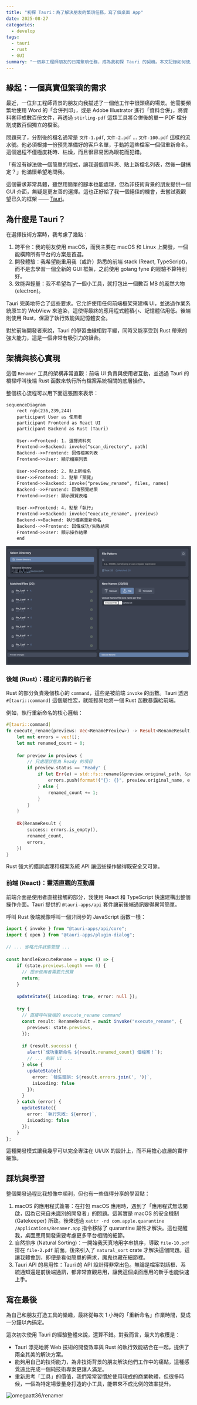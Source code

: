 ```yaml
---
title: "初探 Tauri：為了解決朋友的繁瑣任務，寫了個桌面 App"
date: 2025-08-27
categories:
  - develop
tags:
  - tauri
  - rust
  - GUI
summary: "一個非工程師朋友的日常繁瑣任務，成為我初探 Tauri 的契機。本文記錄如何使用 Rust 的強大後端結合 React 的靈活前端，打造一個輕量、跨平台的桌面應用，來解決真實世界的問題。"
---
```


## 緣起：一個真實但繁瑣的需求

最近，一位非工程師背景的朋友向我描述了一個他工作中很頭痛的場景。他需要頻繁地使用 Word 的「合併列印」，或是 Adobe Illustrator 進行「資料合併」，將資料套印成數百份文件，再透過 `stirling-pdf` 這類工具將合併後的單一 PDF 檔分割成數百個獨立的檔案。

問題來了，分割後的檔名通常是 `文件-1.pdf`, `文件-2.pdf` ... `文件-100.pdf` 這樣的流水號。他必須根據一份預先準備好的客戶名單，手動將這些檔案一個個重新命名。這個過程不僅極度耗時、枯燥，而且很容易因為眼花而犯錯。

「有沒有辦法做一個簡單的程式，讓我選個資料夾、貼上新檔名列表，然後一鍵搞定？」他滿懷希望地問我。

這個需求非常具體，雖然用簡單的腳本也能處理，但為非技術背景的朋友提供一個 GUI 介面，無疑是更友善的選擇。這也正好給了我一個絕佳的機會，去嘗試我觀望已久的框架 —— [Tauri](https://tauri.app/)。

## 為什麼是 Tauri？

在選擇技術方案時，我考慮了幾點：

1. 跨平台：我的朋友使用 macOS，而我主要在 macOS 和 Linux 上開發，一個能橫跨所有平台的方案是首選。
2. 開發體驗：我希望能重用我（或許）熟悉的前端 stack (React, TypeScript)，而不是去學習一個全新的 GUI 框架，之前使用 golang fyne 的經驗不算特別好。
3. 效能與輕量：我不希望為了一個小工具，就打包出一個數百 MB 的龐然大物(electron)。

Tauri 完美地符合了這些要求。它允許使用任何前端框架來建構 UI，並透過作業系統原生的 WebView 來渲染，這使得最終的應用程式體積小、記憶體佔用低。後端則使用 Rust，保證了執行效能與記憶體安全。

對於前端開發者來說，Tauri 的學習曲線相對平緩，同時又能享受到 Rust 帶來的強大能力，這是一個非常有吸引力的組合。

## 架構與核心實現

這個 `Renamer` 工具的架構非常直觀：前端 UI 負責與使用者互動，並透過 Tauri 的橋樑呼叫後端 Rust 函數來執行所有檔案系統相關的底層操作。

整個核心流程可以用下面這張圖來表示：

```mermaid
sequenceDiagram
    rect rgb(236,239,244)
    participant User as 使用者
    participant Frontend as React UI
    participant Backend as Rust (Tauri)

    User->>Frontend: 1. 選擇資料夾
    Frontend->>Backend: invoke("scan_directory", path)
    Backend-->>Frontend: 回傳檔案列表
    Frontend->>User: 顯示檔案列表

    User->>Frontend: 2. 貼上新檔名
    User->>Frontend: 3. 點擊「預覽」
    Frontend->>Backend: invoke("preview_rename", files, names)
    Backend-->>Frontend: 回傳預覽結果
    Frontend->>User: 顯示預覽表格

    User->>Frontend: 4. 點擊「執行」
    Frontend->>Backend: invoke("execute_rename", previews)
    Backend->>Backend: 執行檔案重新命名
    Backend-->>Frontend: 回傳成功/失敗結果
    Frontend->>User: 顯示操作結果
    end
```

![](./images/2025-08-28_10-01.png)

### 後端 (Rust)：穩定可靠的執行者

Rust 的部分負責幾個核心的 `command`，這些是被前端 `invoke` 的函數。Tauri 透過 `#[tauri::command]` 這個屬性宏，就能輕易地將一個 Rust 函數暴露給前端。

例如，執行重新命名的核心邏輯：

```rust
#[tauri::command]
fn execute_rename(previews: Vec<RenamePreview>) -> Result<RenameResult, String> {
    let mut errors = vec![];
    let mut renamed_count = 0;

    for preview in previews {
        // 只處理狀態為 Ready 的項目
        if preview.status == "Ready" {
            if let Err(e) = std::fs::rename(&preview.original_path, &preview.new_path) {
                errors.push(format!("{}: {}", preview.original_name, e.to_string()));
            } else {
                renamed_count += 1;
            }
        }
    }

    Ok(RenameResult {
        success: errors.is_empty(),
        renamed_count,
        errors,
    })
}
```

Rust 強大的錯誤處理和檔案系統 API 讓這些操作變得既安全又可靠。

### 前端 (React)：靈活直觀的互動層

前端介面是使用者直接接觸的部分，我使用 React 和 TypeScript 快速建構出整個操作介面。Tauri 提供的 `@tauri-apps/api` 套件讓前後端通訊變得異常簡單。

呼叫 Rust 後端就像呼叫一個非同步的 JavaScript 函數一樣：

```typescript
import { invoke } from "@tauri-apps/api/core";
import { open } from "@tauri-apps/plugin-dialog";

// ... 省略元件狀態管理 ...

const handleExecuteRename = async () => {
    if (state.previews.length === 0) {
      // 提示使用者需要先預覽
      return;
    }

    updateState({ isLoading: true, error: null });

    try {
      // 直接呼叫後端的 execute_rename command
      const result: RenameResult = await invoke("execute_rename", {
        previews: state.previews,
      });

      if (result.success) {
        alert(`成功重新命名 ${result.renamed_count} 個檔案！`);
        // ... 刷新 UI ...
      } else {
        updateState({
          error: `發生錯誤: ${result.errors.join(', ')}`,
          isLoading: false
        });
      }
    } catch (error) {
      updateState({
        error: `執行失敗: ${error}`,
        isLoading: false
      });
    }
};
```

這種開發模式讓我幾乎可以完全專注在 UI/UX 的設計上，而不用擔心底層的實作細節。

## 踩坑與學習

整個開發過程比我想像中順利，但也有一些值得分享的學習點：

1.  macOS 的應用程式簽署：在打包 macOS 應用時，遇到了「應用程式無法開啟，因為它來自未識別的開發者」的問題。這其實是 macOS 的安全機制 (Gatekeeper) 所致。後來透過 `xattr -rd com.apple.quarantine /Applications/Renamer.app` 指令移除了 quarantine 屬性才解決。這也提醒我，桌面應用開發需要考慮更多平台相關的細節。
2.  自然排序 (Natural Sorting)：一開始我天真地用字串排序，導致 `file-10.pdf` 排在 `file-2.pdf` 前面。後來引入了 `natural_sort` crate 才解決這個問題。這讓我體會到，即便是看似簡單的需求，魔鬼也藏在細節裡。
3.  Tauri API 的易用性：Tauri 的 API 設計得非常出色。無論是檔案對話框、系統通知還是前後端通訊，都非常直觀易用，讓我這個桌面應用的新手也能快速上手。

## 寫在最後

為自己和朋友打造工具的樂趣，最終從每次 1 小時的「重新命名」作業時間，變成一分鐘以內搞定。

這次初次使用 Tauri 的經驗整體來說，還算不錯。對我而言，最大的收穫是：

- Tauri 漂亮地將 Web 技術的開發效率與 Rust 的執行效能結合在一起，提供了兩全其美的解決方案。
- 能夠用自己的技術能力，為非技術背景的朋友解決他們工作中的痛點，這種感覺遠比完成一個純技術專案更讓人滿足。
- 重新思考「工具」的價值，我們常常習慣於使用現成的商業軟體，但很多時候，一個為特定場景量身打造的小工具，能帶來不成比例的效率提升。


![omegaatt36/renamer](https://github.com/omegaatt36/renamer)
